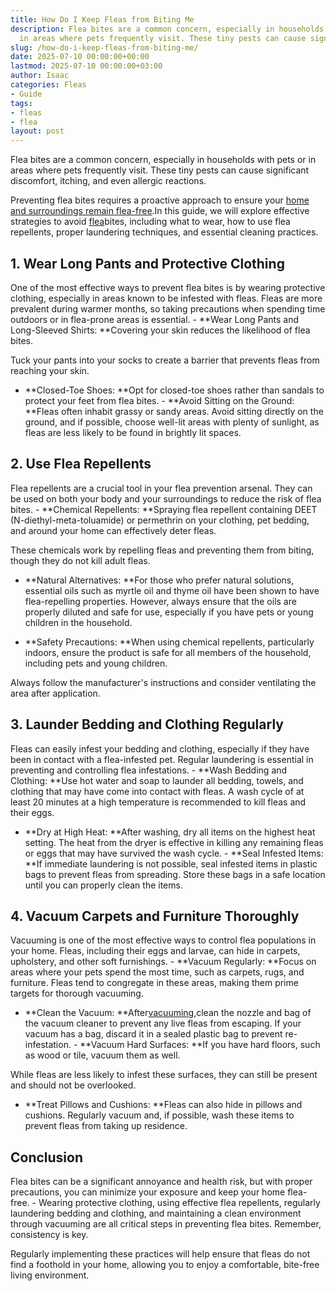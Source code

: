 ```yaml
---
title: How Do I Keep Fleas from Biting Me
description: Flea bites are a common concern, especially in households with pets or
  in areas where pets frequently visit. These tiny pests can cause significant...
slug: /how-do-i-keep-fleas-from-biting-me/
date: 2025-07-10 00:00:00+00:00
lastmod: 2025-07-10 00:00:00+03:00
author: Isaac
categories: Fleas
- Guide
tags:
- fleas
- flea
layout: post
---
```

Flea bites are a common concern, especially in households with pets or in areas where pets frequently visit. These tiny pests can cause significant discomfort, itching, and even allergic reactions.

Preventing flea bites requires a proactive approach to ensure your [home and surroundings remain flea-free](https://pestpolicy.com/can-humans-carry-[fleas](https://pestpolicy.com/at-what-temperature-do-fleas-die/)-from-one-home-to-another/).In this guide, we will explore effective strategies to avoid [flea](https://pestpolicy.com/best-flea-carpet-powder/)bites, including what to wear, how to use flea repellents, proper laundering techniques, and essential cleaning practices.

##  1. Wear Long Pants and Protective Clothing

One of the most effective ways to prevent flea bites is by wearing protective clothing, especially in areas known to be infested with fleas. Fleas are more prevalent during warmer months, so taking precautions when spending time outdoors or in flea-prone areas is essential. - **Wear Long Pants and Long-Sleeved Shirts: **Covering your skin reduces the likelihood of flea bites.

Tuck your pants into your socks to create a barrier that prevents fleas from reaching your skin.

- **Closed-Toe Shoes: **Opt for closed-toe shoes rather than sandals to protect your feet from flea bites. - **Avoid Sitting on the Ground: **Fleas often inhabit grassy or sandy areas. Avoid sitting directly on the ground, and if possible, choose well-lit areas with plenty of sunlight, as fleas are less likely to be found in brightly lit spaces.

##  2. Use Flea Repellents

Flea repellents are a crucial tool in your flea prevention arsenal. They can be used on both your body and your surroundings to reduce the risk of flea bites. - **Chemical Repellents: **Spraying flea repellent containing DEET (N-diethyl-meta-toluamide) or permethrin on your clothing, pet bedding, and around your home can effectively deter fleas.

These chemicals work by repelling fleas and preventing them from biting, though they do not kill adult fleas.

- **Natural Alternatives: **For those who prefer natural solutions, essential oils such as myrtle oil and thyme oil have been shown to have flea-repelling properties. However, always ensure that the oils are properly diluted and safe for use, especially if you have pets or young children in the household.

- **Safety Precautions: **When using chemical repellents, particularly indoors, ensure the product is safe for all members of the household, including pets and young children.

Always follow the manufacturer's instructions and consider ventilating the area after application.

##  3. Launder Bedding and Clothing Regularly

Fleas can easily infest your bedding and clothing, especially if they have been in contact with a flea-infested pet. Regular laundering is essential in preventing and controlling flea infestations. - **Wash Bedding and Clothing: **Use hot water and soap to launder all bedding, towels, and clothing that may have come into contact with fleas. A wash cycle of at least 20 minutes at a high temperature is recommended to kill fleas and their eggs.

- **Dry at High Heat: **After washing, dry all items on the highest heat setting. The heat from the dryer is effective in killing any remaining fleas or eggs that may have survived the wash cycle. - **Seal Infested Items: **If immediate laundering is not possible, seal infested items in plastic bags to prevent fleas from spreading. Store these bags in a safe location until you can properly clean the items.

##  4. Vacuum Carpets and Furniture Thoroughly

Vacuuming is one of the most effective ways to control flea populations in your home. Fleas, including their eggs and larvae, can hide in carpets, upholstery, and other soft furnishings. - **Vacuum Regularly: **Focus on areas where your pets spend the most time, such as carpets, rugs, and furniture. Fleas tend to congregate in these areas, making them prime targets for thorough vacuuming.

- **Clean the Vacuum: **After[vacuuming](https://pestpolicy.com/best-vacuum-for-fleas/),clean the nozzle and bag of the vacuum cleaner to prevent any live fleas from escaping. If your vacuum has a bag, discard it in a sealed plastic bag to prevent re-infestation. - **Vacuum Hard Surfaces: **If you have hard floors, such as wood or tile, vacuum them as well.

While fleas are less likely to infest these surfaces, they can still be present and should not be overlooked.

- **Treat Pillows and Cushions: **Fleas can also hide in pillows and cushions. Regularly vacuum and, if possible, wash these items to prevent fleas from taking up residence.

##  Conclusion

Flea bites can be a significant annoyance and health risk, but with proper precautions, you can minimize your exposure and keep your home flea-free. - Wearing protective clothing, using effective flea repellents, regularly laundering bedding and clothing, and maintaining a clean environment through vacuuming are all critical steps in preventing flea bites. Remember, consistency is key.

Regularly implementing these practices will help ensure that fleas do not find a foothold in your home, allowing you to enjoy a comfortable, bite-free living environment.